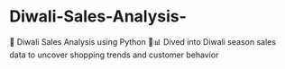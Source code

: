 # Diwali-Sales-Analysis-
🎯 Diwali Sales Analysis using Python 🧨📊 Dived into Diwali season sales data to uncover shopping trends and customer behavior
